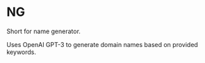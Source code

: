 # NG

Short for name generator.

Uses OpenAI GPT-3 to generate domain names based on provided keywords.
